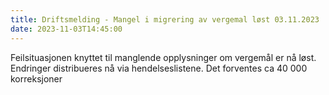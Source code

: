 ```yaml
---
title: Driftsmelding - Mangel i migrering av vergemal løst 03.11.2023
date: 2023-11-03T14:45:00
---
```

Feilsituasjonen knyttet til manglende opplysninger om vergemål er nå løst. Endringer distribueres nå via hendelseslistene. Det forventes ca 40 000 korreksjoner 

